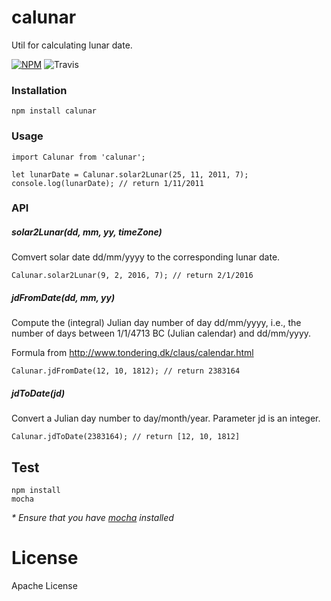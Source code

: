 # calunar
Util for calculating lunar date.

[![NPM](https://badge.fury.io/js/article-parser.svg)](https://badge.fury.io/js/article-parser) ![Travis](https://travis-ci.org/ndaidong/article-parser.svg?branch=master)

### Installation

```
npm install calunar
```

### Usage

```
import Calunar from 'calunar';

let lunarDate = Calunar.solar2Lunar(25, 11, 2011, 7);
console.log(lunarDate); // return 1/11/2011
```

### API

##### solar2Lunar(dd, mm, yy, timeZone)

Comvert solar date dd/mm/yyyy to the corresponding lunar date.

```
Calunar.solar2Lunar(9, 2, 2016, 7); // return 2/1/2016
```

##### jdFromDate(dd, mm, yy)

Compute the (integral) Julian day number of day dd/mm/yyyy, i.e., the number of days between 1/1/4713 BC (Julian calendar) and dd/mm/yyyy.

Formula from http://www.tondering.dk/claus/calendar.html

```
Calunar.jdFromDate(12, 10, 1812); // return 2383164
```

##### jdToDate(jd)

Convert a Julian day number to day/month/year. Parameter jd is an integer.

```
Calunar.jdToDate(2383164); // return [12, 10, 1812]
```


## Test

```
npm install
mocha
```

 _* Ensure that you have [mocha](https://mochajs.org/) installed_


# License

Apache License
